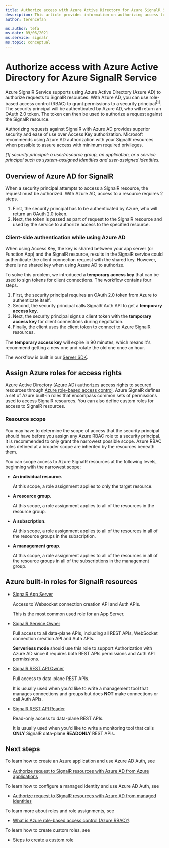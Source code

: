 ```yaml
---
title: Authorize access with Azure Active Directory for Azure SignalR Service
description: This article provides information on authorizing access to Azure SignalR Service resources using Azure Active Directory. 
author: terencefan

ms.author: tefa
ms.date: 09/06/2021
ms.service: signalr
ms.topic: conceptual
---
```


# Authorize access with Azure Active Directory for Azure SignalR Service

Azure SignalR Service supports using Azure Active Directory (Azure AD) to authorize requests to SignalR resources. With Azure AD, you can use role-based access control (RBAC) to grant permissions to a security principal<sup>[<a href="#security-principal">1</a>]</sup>. The security principal will be authenticated by Azure AD, who will return an OAuth 2.0 token. The token can then be used to authorize a request against the SignalR resource.

Authorizing requests against SignalR with Azure AD provides superior security and ease of use over Access Key authorization. Microsoft recommends using Azure AD authorization with your SignalR resources when possible to assure access with minimum required privileges.

<a id="security-principal"></a>
*[1] security principal: a user/resource group, an application, or a service principal such as system-assigned identities and user-assigned identities.*

## Overview of Azure AD for SignalR

When a security principal attempts to access a SignalR resource, the request must be authorized. With Azure AD, access to a resource requires 2 steps. 

1. First, the security principal has to be authenticated by Azure, who will return an OAuth 2.0 token. 
2. Next, the token is passed as part of request to the SignalR resource and used by the service to authorize access to the specified resource.

### Client-side authentication while using Azure AD

When using Access Key, the key is shared between your app server (or Function App) and the SignalR resource, results in the SignalR service could authenticate the client connection request with the shared key. However, there is no shared key when using Azure AD to authorize. 

To solve this problem, we introduced a **temporary access key** that can be used to sign tokens for client connections. The workflow contains four steps.

1. First, the security principal requires an OAuth 2.0 token from Azure to authenticate itself.
2. Second, the security principal calls SignalR Auth API to get a **temporary access key**.
3. Next, the security principal signs a client token with the **temporary access key** for client connections during negotiation.
4. Finally, the client uses the client token to connect to Azure SignalR resources.

The **temporary access key** will expire in 90 minutes, which means it's recommend getting a new one and rotate the old one once an hour. 

The workflow is built in our [Server SDK](https://github.com/Azure/azure-signalr).

## Assign Azure roles for access rights

Azure Active Directory (Azure AD) authorizes access rights to secured resources through [Azure role-based access control](../role-based-access-control/overview.md). Azure SignalR defines a set of Azure built-in roles that encompass common sets of permissions used to access SignalR resources. You can also define custom roles for access to SignalR resources.

### Resource scope

You may have to determine the scope of access that the security principal should have before you assign any Azure RBAC role to a security principal. It is recommended to only grant the narrowest possible scope. Azure RBAC roles defined at a broader scope are inherited by the resources beneath them.

You can scope access to Azure SignalR resources at the following levels, beginning with the narrowest scope:

- **An individual resource.** 

  At this scope, a role assignment applies to only the target resource.

- **A resource group.** 

  At this scope, a role assignment applies to all of the resources in the resource group.

- **A subscription.**

  At this scope, a role assignment applies to all of the resources in all of the resource groups in the subscription.

- **A management group.** 
  
  At this scope, a role assignment applies to all of the resources in all of the resource groups in all of the subscriptions in the management group.

## Azure built-in roles for SignalR resources

- [SignalR App Server](../role-based-access-control/built-in-roles.md#signalr-app-server-preview)

	Access to Websocket connection creation API and Auth APIs.
	
	This is the most common used role for an App Server.

- [SignalR Service Owner](../role-based-access-control/built-in-roles.md#signalr-service-owner)

	Full access to all data-plane APIs, including all REST APIs, WebSocket connection creation API and Auth APIs.

	**Serverless mode** should use this role to support Authorization with Azure AD since it requires both REST APIs permissions and Auth API permissions.

- [SignalR REST API Owner](../role-based-access-control/built-in-roles.md#signalr-rest-api-owner)

	Full access to data-plane REST APIs.

	It is usually used when you'd like to write a management tool that manages connections and groups but does **NOT** make connections or call Auth APIs.

- [SignalR REST API Reader](../role-based-access-control/built-in-roles.md#signalr-rest-api-reader)

	Read-only access to data-plane REST APIs.

	It is usually used when you'd like to write a monitoring tool that calls **ONLY** SignalR data-plane **READONLY** REST APIs.

## Next steps

To learn how to create an Azure application and use Azure AD Auth, see
- [Authorize request to SignalR resources with Azure AD from Azure applications](signalr-howto-authorize-application.md)

To learn how to configure a managed identity and use Azure AD Auth, see
- [Authorize request to SignalR resources with Azure AD from managed identities](signalr-howto-authorize-managed-identity.md)

To learn more about roles and role assignments, see 
- [What is Azure role-based access control (Azure RBAC)?](../role-based-access-control/overview.md).

To learn how to create custom roles, see 
- [Steps to create a custom role](../role-based-access-control/custom-roles.md#steps-to-create-a-custom-role)